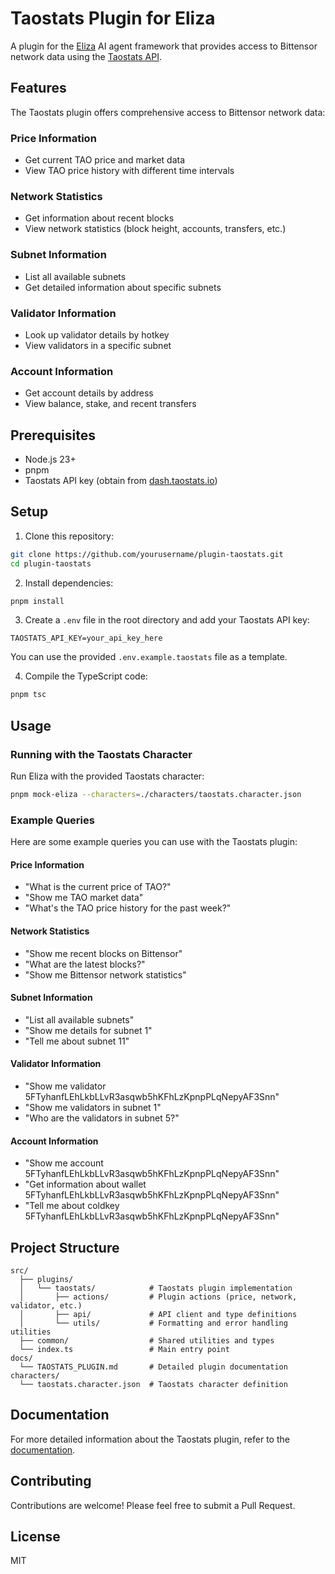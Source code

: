 # Taostats Plugin for Eliza

A plugin for the [Eliza](https://github.com/ai16z/eliza) AI agent framework that provides access to Bittensor network data using the [Taostats API](https://docs.taostats.io/).

## Features

The Taostats plugin offers comprehensive access to Bittensor network data:

### Price Information
- Get current TAO price and market data
- View TAO price history with different time intervals

### Network Statistics
- Get information about recent blocks
- View network statistics (block height, accounts, transfers, etc.)

### Subnet Information
- List all available subnets
- Get detailed information about specific subnets

### Validator Information
- Look up validator details by hotkey
- View validators in a specific subnet

### Account Information
- Get account details by address
- View balance, stake, and recent transfers

## Prerequisites

- Node.js 23+
- pnpm
- Taostats API key (obtain from [dash.taostats.io](https://dash.taostats.io))

## Setup

1. Clone this repository:
```bash
git clone https://github.com/yourusername/plugin-taostats.git
cd plugin-taostats
```

2. Install dependencies:
```bash
pnpm install
```

3. Create a `.env` file in the root directory and add your Taostats API key:
```
TAOSTATS_API_KEY=your_api_key_here
```
You can use the provided `.env.example.taostats` file as a template.

4. Compile the TypeScript code:
```bash
pnpm tsc
```

## Usage

### Running with the Taostats Character

Run Eliza with the provided Taostats character:

```bash
pnpm mock-eliza --characters=./characters/taostats.character.json
```

### Example Queries

Here are some example queries you can use with the Taostats plugin:

#### Price Information
- "What is the current price of TAO?"
- "Show me TAO market data"
- "What's the TAO price history for the past week?"

#### Network Statistics
- "Show me recent blocks on Bittensor"
- "What are the latest blocks?"
- "Show me Bittensor network statistics"

#### Subnet Information
- "List all available subnets"
- "Show me details for subnet 1"
- "Tell me about subnet 11"

#### Validator Information
- "Show me validator 5FTyhanfLEhLkbLLvR3asqwb5hKFhLzKpnpPLqNepyAF3Snn"
- "Show me validators in subnet 1"
- "Who are the validators in subnet 5?"

#### Account Information
- "Show me account 5FTyhanfLEhLkbLLvR3asqwb5hKFhLzKpnpPLqNepyAF3Snn"
- "Get information about wallet 5FTyhanfLEhLkbLLvR3asqwb5hKFhLzKpnpPLqNepyAF3Snn"
- "Tell me about coldkey 5FTyhanfLEhLkbLLvR3asqwb5hKFhLzKpnpPLqNepyAF3Snn"

## Project Structure

```
src/
  ├── plugins/
  │   └── taostats/            # Taostats plugin implementation
  │       ├── actions/         # Plugin actions (price, network, validator, etc.)
  │       ├── api/             # API client and type definitions
  │       └── utils/           # Formatting and error handling utilities
  ├── common/                  # Shared utilities and types
  └── index.ts                 # Main entry point
docs/
  └── TAOSTATS_PLUGIN.md       # Detailed plugin documentation
characters/
  └── taostats.character.json  # Taostats character definition
```

## Documentation

For more detailed information about the Taostats plugin, refer to the [documentation](docs/TAOSTATS_PLUGIN.md).

## Contributing

Contributions are welcome! Please feel free to submit a Pull Request.

## License

MIT

